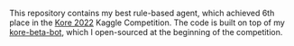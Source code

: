 This repository contains my best rule-based agent, 
which achieved 6th place in the 
[Kore 2022](https://www.kaggle.com/competitions/kore-2022) 
Kaggle Competition. The code is built on top of my
[kore-beta-bot](https://github.com/w9PcJLyb/kore-beta-bot), 
which I open-sourced at the beginning of the competition.
